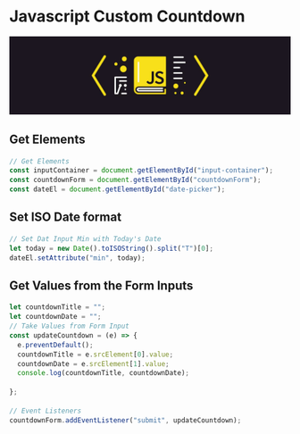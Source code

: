 # Javascript Custom Countdown
![alt text][javascript]

[javascript]: https://github.com/yourwpmadesimple/javascript-navigation-animation/blob/master/javascript_banner.jpg "Javascript Banner"

## Get Elements
```javascript
// Get Elements
const inputContainer = document.getElementById("input-container");
const countdownForm = document.getElementById("countdownForm");
const dateEl = document.getElementById("date-picker");
```

## Set ISO Date format 
```javascript
// Set Dat Input Min with Today's Date
let today = new Date().toISOString().split("T")[0];
dateEl.setAttribute("min", today);
```

## Get Values from the Form Inputs
```javascript
let countdownTitle = "";
let countdownDate = "";
// Take Values from Form Input
const updateCountdown = (e) => {
  e.preventDefault();
  countdownTitle = e.srcElement[0].value;
  countdownDate = e.srcElement[1].value;
  console.log(countdownTitle, countdownDate);
  
};

// Event Listeners
countdownForm.addEventListener("submit", updateCountdown);
```